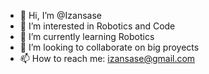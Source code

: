 - 👋 Hi, I’m @Izansase
- 👀 I’m interested in Robotics and Code
- 🌱 I’m currently learning Robotics
- 💞️ I’m looking to collaborate on big proyects
- 📫 How to reach me: izansase@gmail.com
